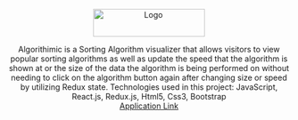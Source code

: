 <p align="center">
    <img src="https://netsteambucket.s3.amazonaws.com/algorithmicLogo.png" alt="Logo" width="200" height="50">
  <p align="center">
Algorithimic is a Sorting Algorithm visualizer that allows visitors to view popular sorting algorithms as well as update the speed that the algorithm is shown at or the size of the data the algorithm is being performed on without needing to click on the algorithm button again after changing size or speed by utilizing Redux state. Technologies used in this project: JavaScript, React.js, Redux.js, Html5, Css3, Bootstrap 
    <br />
    <a href="https://algorithmic-app.herokuapp.com">Application Link</a>
  </p>
</p>
